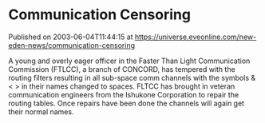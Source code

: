 # Communication Censoring
Published on 2003-06-04T11:44:15 at https://universe.eveonline.com/new-eden-news/communication-censoring

A young and overly eager officer in the Faster Than Light Communication Commission (FTLCC), a branch of CONCORD, has tempered with the routing filters resulting in all sub-space comm channels with the symbols & < > in their names changed to spaces. FLTCC has brought in veteran communication engineers from the Ishukone Corporation to repair the routing tables. Once repairs have been done the channels will again get their normal names.
